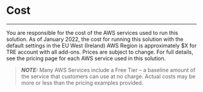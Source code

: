 # Cost

---

You are responsible for the cost of the AWS services used to run this solution.
As of January 2022, the cost for running this solution with the default settings
in the EU West (Ireland) AWS Region is approximately $X for TRE account with all add-ons.
Prices are subject to change.
For full details, see the pricing page for each AWS service used in this solution.

> **_NOTE:_**  Many AWS Services include a Free Tier – a baseline amount of the service that customers can use at no charge.
> Actual costs may be more or less than the pricing examples provided.
